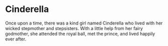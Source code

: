 # Cinderella

Once upon a time, there was a kind girl named Cinderella who lived with her wicked stepmother and stepsisters. With a little help from her fairy godmother, she attended the royal ball, met the prince, and lived happily ever after.
